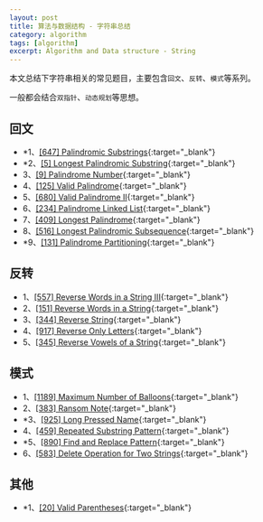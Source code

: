 ```yaml
---
layout: post
title: 算法与数据结构 - 字符串总结
category: algorithm
tags: [algorithm]
excerpt: Algorithm and Data structure - String
---
```



本文总结下字符串相关的常见题目，主要包含`回文`、`反转`、`模式`等系列。  

一般都会结合`双指针`、`动态规划`等思想。  


## 回文  

- *1、[[647] Palindromic Substrings](http://yaoyichen.cn/algorithm/2020/06/26/leetcode-647.html){:target="_blank"}  
- *2、[[5] Longest Palindromic Substring](http://yaoyichen.cn/algorithm/2020/06/26/leetcode-5.html){:target="_blank"} 
- 3、[[9] Palindrome Number](http://yaoyichen.cn/algorithm/2020/04/22/leetcode-9.html){:target="_blank"}  
- 4、[[125] Valid Palindrome](http://yaoyichen.cn/algorithm/2020/05/23/leetcode-125.html){:target="_blank"}  
- 5、[[680] Valid Palindrome II](http://yaoyichen.cn/algorithm/2020/05/23/leetcode-680.html){:target="_blank"}  
- 6、[[234] Palindrome Linked List](http://yaoyichen.cn/algorithm/2020/05/03/leetcode-234.html){:target="_blank"}  
- 7、[[409] Longest Palindrome](http://yaoyichen.cn/algorithm/2020/03/15/leetcode-409.html){:target="_blank"}  
- 8、[[516] Longest Palindromic Subsequence](http://yaoyichen.cn/algorithm/2020/06/06/leetcode-516.html){:target="_blank"}  
- *9、[[131] Palindrome Partitioning](http://yaoyichen.cn/algorithm/2020/06/19/leetcode-131.html){:target="_blank"}  




## 反转  

- 1、[[557] Reverse Words in a String III](http://yaoyichen.cn/algorithm/2020/06/26/leetcode-557.html){:target="_blank"}  
- 2、[[151] Reverse Words in a String](http://yaoyichen.cn/algorithm/2020/06/26/leetcode-151.html){:target="_blank"}  
- 3、[[344] Reverse String](http://yaoyichen.cn/algorithm/2020/06/27/leetcode-344.html){:target="_blank"}  
- 4、[[917] Reverse Only Letters](http://yaoyichen.cn/algorithm/2020/06/27/leetcode-917.html){:target="_blank"}  
- 5、[[345] Reverse Vowels of a String](http://yaoyichen.cn/algorithm/2020/05/23/leetcode-345.html){:target="_blank"}  


## 模式  

- 1、[[1189] Maximum Number of Balloons](http://yaoyichen.cn/algorithm/2020/03/14/leetcode-1189.html){:target="_blank"}  
- 2、[[383] Ransom Note](http://yaoyichen.cn/algorithm/2020/06/27/leetcode-383.html){:target="_blank"}  
- *3、[[925] Long Pressed Name](http://yaoyichen.cn/algorithm/2020/06/27/leetcode-925.html){:target="_blank"}  
- 4、[[459] Repeated Substring Pattern](http://yaoyichen.cn/algorithm/2020/06/27/leetcode-459.html){:target="_blank"}  
- *5、[[890] Find and Replace Pattern](http://yaoyichen.cn/algorithm/2020/06/27/leetcode-890.html){:target="_blank"}  
- 6、[[583] Delete Operation for Two Strings](http://yaoyichen.cn/algorithm/2020/06/08/leetcode-583.html){:target="_blank"}  

## 其他  

- *1、[[20] Valid Parentheses](http://yaoyichen.cn/algorithm/2020/05/04/leetcode-20.html){:target="_blank"}  
